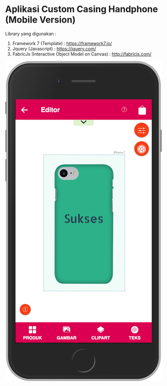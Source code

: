 # Aplikasi Custom Casing Handphone (Mobile Version)

Library yang digunakan :
1. Framework 7 (Template) : https://framework7.io/
2. Jquery (Javascript) : https://jquery.com/
3. FabricJs (Interactive Object Model on Canvas) : http://fabricjs.com/

![alt text](https://github.com/rendyfahmiroza/aplikasi-custom-casing-handphone/blob/master/assets/localhost_customs_case_(iPhone%206_7_8).png)
